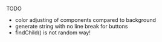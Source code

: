 TODO
- color adjusting of components compared to background
- generate string with no line break for buttons
- findChild() is not random way!